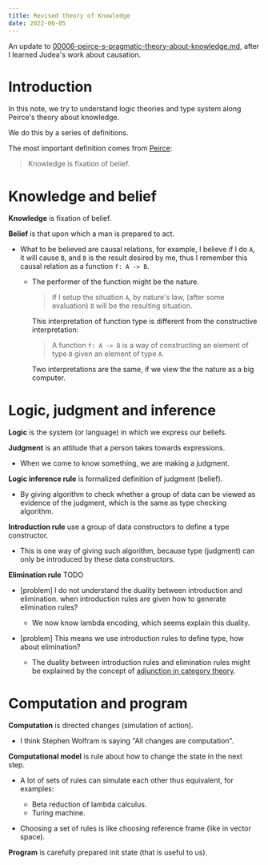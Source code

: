 ```yaml
---
title: Revised theory of Knowledge
date: 2022-06-05
---
```


An update to [00006-peirce-s-pragmatic-theory-about-knowledge.md](00006-peirce-s-pragmatic-theory-about-knowledge.md),
after I learned Judea's work about causation.

# Introduction

In this note, we try to understand logic theories and type system
along Peirce's theory about knowledge.

We do this by a series of definitions.

The most important definition comes from
[Peirce](https://en.wikisource.org/wiki/The_Fixation_of_Belief):

> Knowledge is fixation of belief.

# Knowledge and belief

**Knowledge** is fixation of belief.

**Belief** is that upon which a man is prepared to act.

- What to be believed are causal relations,
  for example, I believe if I do `A`, it will cause `B`,
  and `B` is the result desired by me,
  thus I remember this causal relation
  as a function `f: A -> B`.

  - The performer of the function might be the nature.

    > If I setup the situation `A`, by nature's law,
    > (after some evaluation) `B` will be the resulting situation.

    This interpretation of function type is different from
    the constructive interpretation:

    > A function `f: A -> B`
    > is a way of constructing an element of type `B`
    > given an element of type `A`.

    Two interpretations are the same,
    if we view the the nature as a big computer.

# Logic, judgment and inference

**Logic** is the system (or language) in which we express our beliefs.

**Judgment** is an attitude that a person takes towards expressions.

- When we come to know something, we are making a judgment.

**Logic inference rule** is formalized definition of judgment (belief).

- By giving algorithm to check whether a group of data
  can be viewed as evidence of the judgment,
  which is the same as type checking algorithm.

**Introduction rule** use a group of data constructors to define a type constructor.

- This is one way of giving such algorithm,
  because type (judgment) can only be introduced by these data constructors.

**Elimination rule** TODO

- [problem] I do not understand the duality between introduction and elimination.
  when introduction rules are given how to generate elimination rules?

  - We now know lambda encoding, which seems explain this duality.

- [problem] This means we use introduction rules to define type, how about elimination?

  - The duality between introduction rules and elimination rules
    might be explained by the concept of
    [adjunction in category theory](https://en.wikipedia.org/wiki/Adjoint_functors).

# Computation and program

**Computation** is directed changes (simulation of action).

- I think Stephen Wolfram is saying "All changes are computation".

**Computational model** is rule about how to change the state in the next step.

- A lot of sets of rules can simulate each other thus equivalent, for examples:
  - Beta reduction of lambda calculus.
  - Turing machine.

- Choosing a set of rules is like choosing reference frame (like in vector space).

**Program** is carefully prepared init state (that is useful to us).
